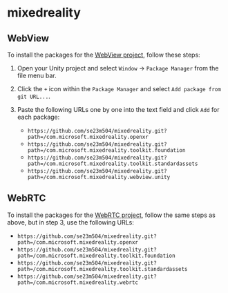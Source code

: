 # mixedreality

## WebView

To install the packages for the [WebView project](https://github.com/se23m504/WebView), follow these steps:

1. Open your Unity project and select `Window` -> `Package Manager` from the file menu bar.
2. Click the `+` icon within the `Package Manager` and select `Add package from git URL...`.
3. Paste the following URLs one by one into the text field and click `Add` for each package:

   - `https://github.com/se23m504/mixedreality.git?path=/com.microsoft.mixedreality.openxr`
   - `https://github.com/se23m504/mixedreality.git?path=/com.microsoft.mixedreality.toolkit.foundation`
   - `https://github.com/se23m504/mixedreality.git?path=/com.microsoft.mixedreality.toolkit.standardassets`
   - `https://github.com/se23m504/mixedreality.git?path=/com.microsoft.mixedreality.webview.unity`

## WebRTC

To install the packages for the [WebRTC project](https://github.com/se23m504/WebRTC), follow the same steps as above, but in step 3, use the following URLs:

   - `https://github.com/se23m504/mixedreality.git?path=/com.microsoft.mixedreality.openxr`
   - `https://github.com/se23m504/mixedreality.git?path=/com.microsoft.mixedreality.toolkit.foundation`
   - `https://github.com/se23m504/mixedreality.git?path=/com.microsoft.mixedreality.toolkit.standardassets`
   - `https://github.com/se23m504/mixedreality.git?path=/com.microsoft.mixedreality.webrtc`

